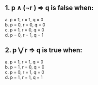 ## 1. p &wedge; (&not;r ) => q is false when:   
a. p = 1, r = 1, q = 0  
b. p = 0, r = 0, q = 0  
c. p = 1, r = 0, q = 0  
d. p = 0, r = 1, q = 1

## 2. p &xvee; r => q is true when:   
a. p = 1, r = 1, q = 0  
b. p = 1, r = 0, q = 0  
c. p = 0, r = 1, q = 0  
d. p = 1, r = 1, q = 1

